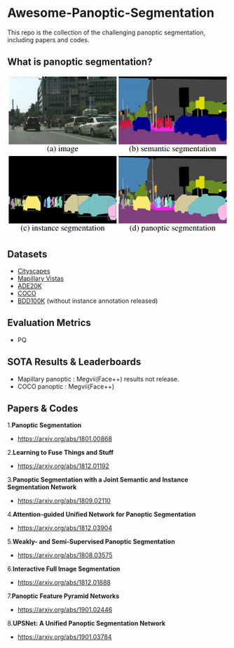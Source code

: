 # Awesome-Panoptic-Segmentation
This repo is the collection of the challenging panoptic segmentation, including papers and codes.

## What is panoptic segmentation?

<div align="center"><img src="Selection_066.png"></div>
 
## Datasets
* [Cityscapes](https://www.cityscapes-dataset.com/)
* [Mapillary Vistas](https://blog.mapillary.com/product/2017/05/03/mapillary-vistas-dataset.html)
* [ADE20K](http://groups.csail.mit.edu/vision/datasets/ADE20K/)
* [COCO](http://cocodataset.org/)
* [BDD100K](https://bair.berkeley.edu/blog/2018/05/30/bdd/) (without instance annotation released)

## Evaluation Metrics
* PQ

## SOTA Results & Leaderboards
* Mapillary panoptic : Megvii(Face++) results not release. 
* COCO panoptic : Megvii(Face++)

## Papers & Codes
1.**Panoptic Segmentation**
* https://arxiv.org/abs/1801.00868

2.**Learning to Fuse Things and Stuff**
* https://arxiv.org/abs/1812.01192

3.**Panoptic Segmentation with a Joint Semantic and Instance Segmentation Network**
* https://arxiv.org/abs/1809.02110

4.**Attention-guided Unified Network for Panoptic Segmentation**
* https://arxiv.org/abs/1812.03904

5.**Weakly- and Semi-Supervised Panoptic Segmentation**
* https://arxiv.org/abs/1808.03575

6.**Interactive Full Image Segmentation**
* https://arxiv.org/abs/1812.01888

7.**Panoptic Feature Pyramid Networks**
* https://arxiv.org/abs/1901.02446

8.**UPSNet: A Unified Panoptic Segmentation Network**
* https://arxiv.org/abs/1901.03784
